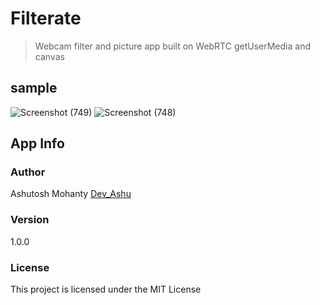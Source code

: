 # Filterate

> Webcam filter and picture app built on WebRTC getUserMedia and canvas
## sample
![Screenshot (749)](https://user-images.githubusercontent.com/75971776/149540745-231fdecd-b4aa-4e2c-bd85-00f90515ff8a.png)
![Screenshot (748)](https://user-images.githubusercontent.com/75971776/149540799-6bb8c76e-5f21-4a2f-abf4-3c229aca9ba8.png)



## App Info

### Author

Ashutosh Mohanty
[Dev_Ashu](https://my-cool-digital-resume.vercel.app/)

### Version

1.0.0

### License

This project is licensed under the MIT License
